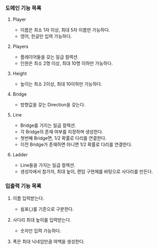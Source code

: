 ### 도메인 기능 목록

1. Player
    - 이름은 최소 1자 이상, 최대 5자 이름만 가능하다.
    - 영어, 한글만 입력 가능하다.
2. Players
    - 플레이어들을 갖는 일급 컬렉션.
    - 인원은 최소 2명 이상, 최대 10명 이하만 가능하다.

3. Height
    - 높이는 최소 2이상, 최대 10이하만 가능하다.

4. Bridge
    - 방향값을 갖는 Direction을 갖는다.

5. Line
    - Bridge를 가지는 일급 컬렉션.
    - 각 Bridge의 존재 여부를 지정하며 생성한다.
    - 쳣번째 Bridge면, 1/2 확률로 다리를 연결한다.
    - 이전 Bridge가 존재하면 아니면 1/2 확률로 다리를 연결한다.

6. Ladder
    - Line들을 가지는 일급 컬렉션.
    - 생성자에서 참가자, 최대 높이, 랜덤 구현체를 바탕으로 사다리를 만든다.

### 입출력 기능 목록

1. 이름 입력받는다.
    - 쉼표(,)를 기준으로 구분한다.

2. 사다리 최대 높이를 입력받는다.
    - 숫자만 입력 가능하다.

3. 폭은 최대 닉네임만큼 여백을 생성한다.
